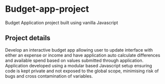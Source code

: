 # Budget-app-project
 Budget Application project built using vanilla Javascript
 
 ## Project details
 Develop an interactive budget app allowing user to update interface with either an expense or income and have application auto calculate differences and available spend based on values submitted through application.
 Application developed using a modular based Javascript setup ensuring code is kept private and not exposed to the global scope, minimising risk of bugs and cross contamination of variables.
